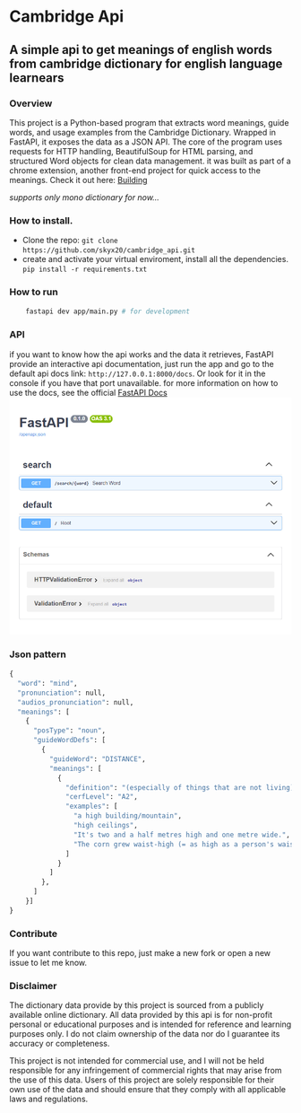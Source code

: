 # Cambridge Api

## A simple api to get meanings of english words from cambridge dictionary for english language learnears

### Overview

This project is a Python-based program that extracts word meanings, guide words, and usage examples from the Cambridge Dictionary. Wrapped in FastAPI, it exposes the data as a JSON API. The core of the program uses requests for HTTP handling, BeautifulSoup for HTML parsing, and structured Word objects for clean data management. it was built as part of a chrome extension, another front-end project for quick access to the meanings. Check it out here: [Building](https://exemple.com)

_supports only mono dictionary for now..._

### How to install.

- Clone the repo:
  `git clone https://github.com/skyx20/cambridge_api.git `
- create and activate your virtual enviroment, install all the dependencies.
  `pip install -r requirements.txt`

### How to run

```bash
    fastapi dev app/main.py # for development
```

### API

if you want to know how the api works and the data it retrieves, FastAPI provide an interactive api documentation, just run the app and go to the default api docs link: `http://127.0.0.1:8000/docs`. Or look for it in the console if you have that port unavailable.
for more information on how to use the docs, see the official [FastAPI Docs](https://fastapi.tiangolo.com/tutorial/first-steps/#interactive-api-docs)
![fastApi Docs Image](./app/assets/images/fastapi-docs.png)

### Json pattern

```python
{
  "word": "mind",
  "pronunciation": null,
  "audios_pronunciation": null,
  "meanings": [
    {
      "posType": "noun",
      "guideWordDefs": [
        {
          "guideWord": "DISTANCE",
          "meanings": [
            {
              "definition": "(especially of things that are not living) being a large distance from top to bottom or a long way above the ground, or having the stated distance from top to bottom",
              "cerfLevel": "A2",
              "examples": [
                "a high building/mountain",
                "high ceilings",
                "It's two and a half metres high and one metre wide.",
                "The corn grew waist-high (= as high as a person's waist) in the fields."
              ]
            }
          ]
        },
      ]
    }]
}
```

### Contribute

If you want contribute to this repo, just make a new fork or open a new issue to let me know.

### Disclaimer

The dictionary data provide by this project is sourced from a publicly available online dictionary. All data provided by this api is for non-profit personal or educational purposes and is intended for reference and learning purposes only. I do not claim ownership of the data nor do I guarantee its accuracy or completeness.

This project is not intended for commercial use, and I will not be held responsible for any infringement of commercial rights that may arise from the use of this data. Users of this project are solely responsible for their own use of the data and should ensure that they comply with all applicable laws and regulations.
